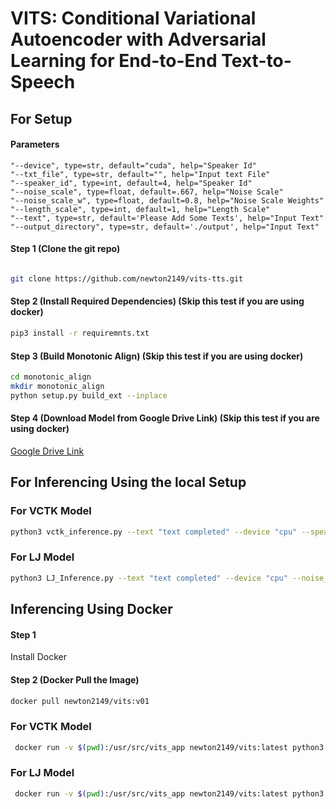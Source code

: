 # VITS: Conditional Variational Autoencoder with Adversarial Learning for End-to-End Text-to-Speech

## For Setup

#### Parameters

    "--device", type=str, default="cuda", help="Speaker Id"
    "--txt_file", type=str, default="", help="Input text File"
    "--speaker_id", type=int, default=4, help="Speaker Id"
    "--noise_scale", type=float, default=.667, help="Noise Scale"
    "--noise_scale_w", type=float, default=0.8, help="Noise Scale Weights"
    "--length_scale", type=int, default=1, help="Length Scale"
    "--text", type=str, default='Please Add Some Texts', help="Input Text"
    "--output_directory", type=str, default='./output', help="Input Text"


#### Step 1 (Clone the git repo)

```sh

git clone https://github.com/newton2149/vits-tts.git

```

#### Step 2 (Install Required Dependencies) (Skip this test if you are using docker)
```sh
pip3 install -r requiremnts.txt
```

#### Step 3 (Build Monotonic Align) (Skip this test if you are using docker)
```sh
cd monotonic_align
mkdir monotonic_align
python setup.py build_ext --inplace

```

#### Step 4 (Download Model from Google Drive Link) (Skip this test if you are using docker)

[Google Drive Link](https://drive.google.com/drive/folders/1ksarh-cJf3F5eKJjLVWY0X1j1qsQqiS2?usp=sharing)


## For Inferencing Using the local Setup

### For VCTK Model

```sh
python3 vctk_inference.py --text "text completed" --device "cpu" --speaker_id 10 --noise_scale 0.669 --noise_scale_w 0.9 --length_scale 2 

```

### For LJ Model

```sh
python3 LJ_Inference.py --text "text completed" --device "cpu" --noise_scale 0.669 --noise_scale_w 0.9 --length_scale 2 

```


## Inferencing Using Docker

#### Step 1 

Install Docker

#### Step 2 (Docker Pull the Image)

```sh
docker pull newton2149/vits:v01

```
### For VCTK Model

```sh
 docker run -v $(pwd):/usr/src/vits_app newton2149/vits:latest python3 vctk_inference.py --text "text completed" --device "cpu" --speaker_id 10 --noise_scale 0.669 --noise_scale_w 0.9 --length_scale 2 

```

### For LJ Model

```sh
 docker run -v $(pwd):/usr/src/vits_app newton2149/vits:latest python3 LJ_Inference.py --text "text completed" --device "cpu" --noise_scale 0.669 --noise_scale_w 0.9 --length_scale 2 

```

